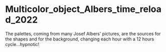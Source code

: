 # Multicolor_object_Albers_time_reload_2022
The palettes, coming from many Josef Albers' pictures,  are the sources for the shapes and for the background, changing each hour with a 12 hours cycle...hypnotic!

